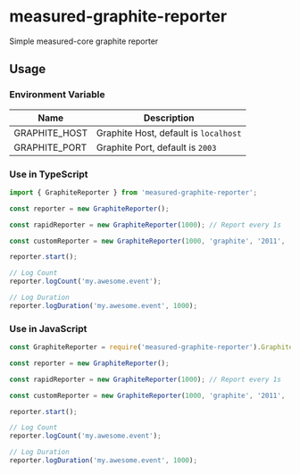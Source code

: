 # measured-graphite-reporter

Simple measured-core graphite reporter

## Usage

### Environment Variable

| Name          | Description                           |
| ------------- | ------------------------------------- |
| GRAPHITE_HOST | Graphite Host, default is `localhost` |
| GRAPHITE_PORT | Graphite Port, default is `2003`      |

### Use in TypeScript

```ts
import { GraphiteReporter } from 'measured-graphite-reporter';

const reporter = new GraphiteReporter();

const rapidReporter = new GraphiteReporter(1000); // Report every 1s

const customReporter = new GraphiteReporter(1000, 'graphite', '2011', 'my_prefix');

reporter.start();

// Log Count
reporter.logCount('my.awesome.event');

// Log Duration
reporter.logDuration('my.awesome.event', 1000);
```

### Use in JavaScript

```js
const GraphiteReporter = require('measured-graphite-reporter').GraphiteReporter;

const reporter = new GraphiteReporter();

const rapidReporter = new GraphiteReporter(1000); // Report every 1s

const customReporter = new GraphiteReporter(1000, 'graphite', '2011', 'my_prefix');

reporter.start();

// Log Count
reporter.logCount('my.awesome.event');

// Log Duration
reporter.logDuration('my.awesome.event', 1000);
```

